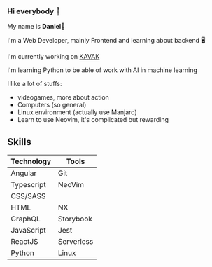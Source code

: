 ### Hi everybody 👋

My name is **Daniel**🧑

I'm a Web Developer, mainly Frontend and learning about backend 🖥️

I'm currently working on [KAVAK](kavak.com)

I'm learning Python to be able of work with AI in machine learning 

I like a lot of stuffs: 
* videogames, more about action
* Computers (so general)
* Linux environment (actually use Manjaro)
* Learn to use Neovim, it's complicated but rewarding

## Skills

|  Technology  |    Tools    |
|  ----------  |  ---------  |
|  Angular     |  Git        |
|  Typescript  |  NeoVim     |
|  CSS/SASS    |             |
|  HTML        |  NX         |
|  GraphQL     |  Storybook  |   
|  JavaScript  |  Jest       |
|  ReactJS     |  Serverless |
|  Python      |  Linux      |



<!--
**Ebriopes/Ebriopes** is a ✨ _special_ ✨ repository because its `README.md` (this file) appears on your GitHub profile.

Here are some ideas to get you started:

- 🔭 I’m currently working on ...
- 🌱 I’m currently learning ...
- 👯 I’m looking to collaborate on ...
- 🤔 I’m looking for help with ...
- 💬 Ask me about ...
- 📫 How to reach me: ...
- 😄 Pronouns: ...
- ⚡ Fun fact: ...
-->
